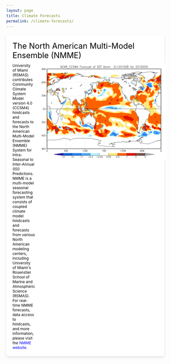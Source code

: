 ```yaml
---
layout: page
title: Climate Forecasts
permalink: /climate-forecasts/
---
```


<style>
  body {
    background: url('/assets/images/cloud.jpg') no-repeat center center fixed;
    background-size: cover;
    margin-top: 0;
    padding-top: 0;
  }
  .navbar {
    margin-bottom: 0;
    border-bottom: none;
  }
  .page-content {
    padding-top: 0; /* Remove any top padding */
  }
  .page-content h1 {
    display: none; /* Hide the large title */
  }
  .container {
    background-color: rgba(255, 255, 255, 0.8); /* Slightly transparent white background for better readability */
    padding: 20px;
    border-radius: 8px;
    max-width: 800px;
    margin: 20px auto; /* Center the container on the page */
    box-shadow: 0 4px 8px rgba(0, 0, 0, 0.1);
  }
  .nmme-container {
    background-color: rgba(255, 255, 255, 0.9); /* Slightly transparent white background */
    padding: 20px;
    border-radius: 8px;
    max-width: 1200px; /* Increase the max-width to make the container wider */
    margin: 20px auto; /* Center the container on the page */
    box-shadow: 0 4px 8px rgba(0, 0, 0, 0.1);
    display: flex;
    flex-direction: column; /* Ensure title is above text and image */
    align-items: flex-start;
  }
  .nmme-container .nmme-title {
    font-size: 25px; /* Slightly smaller font size */
    color: black;
    margin-bottom: 10px; /* Less padding between title and text/image */
    width: 100%;
  }
  .nmme-content {
    display: flex;
    align-items: flex-start;
    width: 100%;
  }
  .nmme-content img {
    width: 400px; /* Increased width */
    height: auto;
    margin-left: 20px;
  }
  .nmme-content p {
    font-size: 12px; /* Smaller font size */
    color: black;
    margin: 0;
  }
  .nmme-container a {
    color: blue;
    text-decoration: none;
  }
  .nmme-container a:hover {
    text-decoration: underline;
  }
  .content-wrapper {
    display: flex;
    align-items: flex-start;
  }
  .content-wrapper img {
    margin-right: 20px;
    width: 250px;
    height: auto;
  }
  .content-wrapper div {
    flex: 1;
  }
  .content-wrapper h1 {
    margin: 0;
    font-size: 24px;
    color: black;
  }
  .content-wrapper p {
    margin: 0;
    font-size: 14px; /* Smaller font size for all lines except the first */
    color: black;
  }
  .content-wrapper p.lightgreen a {
    color: green;
    text-decoration: none;
  }
  .content-wrapper p.lightblue a {
    color: lightblue;
    text-decoration: none;
  }
  .page-people .page-title {
    display: none; /* Hide the title on the page */
  }
  .new-container {
    background-color: rgba(255, 255, 255, 0.8); /* Slightly transparent white background for better readability */
    padding: 20px;
    border-radius: 8px;
    max-width: 800px;
    margin: 20px auto; /* Center the container on the page */
    box-shadow: 0 4px 8px rgba(0, 0, 0, 0.1);
    margin-top: 20px; /* Add space between containers */
  }
  .new-container h2 {
    font-size: 24px;
    color: black;
    margin-bottom: 10px; /* Smaller distance between title and content */
  }
  .columns {
    display: flex;
    justify-content: space-between;
    flex-wrap: wrap; /* Allow columns to wrap to the next line */
  }
  .column {
    flex: 1;
    text-align: center;
    margin: 10px; /* Add margin to space out columns */
    max-width: calc(33.333% - 20px); /* Ensure three columns per row */
  }
  .column img {
    width: 100%;
    height: auto;
    max-width: 200px;
    margin-bottom: 10px;
  }
  .column p {
    font-size: 14px; /* Adjust the font size as needed */
    color: black;
    margin: 5px 0;
  }
  .column p.name {
    font-size: 18px;
    font-style: normal;
    color: black;
  }
  .column p.navy {
    color: navy;
  }
  .column p.purple {
    color: purple;
  }
  .former-container .content-wrapper h1 {
    font-weight: bold;
  }
  .former-container .content-wrapper p {
    margin-top: 10px; /* Add margin between lines */
    font-style: normal; /* Ensure no italic style */
  }
  .former-container .content-wrapper p.contact-email {
    font-style: normal;
    margin-top: 5px;
  }
  .former-container .content-wrapper p.italic {
    font-style: italic;
  }
  .smaller-image {
    width: 150px;
    height: auto;
  }
  .webpage-button {
    display: inline-block;
    padding: 10px 20px;
    margin-top: 10px;
    background-color: lightblue;
    color: white;
    border: 2px solid white;
    border-radius: 4px;
    text-decoration: none;
    font-size: 14px;
  }
  .webpage-button:hover {
    background-color: #87CEEB; /* Darker shade of light blue */
  }
</style>

<div class="nmme-container">
  <div class="nmme-title">The North American Multi-Model Ensemble (NMME)</div>
  <div class="nmme-content">
    <div>
      <p>University of Miami (RSMAS) contributes Community Climate System Model version 4.0 (CCSM4) hindcasts and forecasts to the North American Multi-Model Ensemble (NMME) System for Intra-Seasonal to Inter-Annual (ISI) Predictions.</p>
      <p>NMME is a multi-model seasonal forecasting system that consists of coupled climate model hindcasts and forecasts from various North American modeling centers, including University of Miami's Rosenstiel School of Marine and Atmospheric Science (RSMAS).</p>
      <p>For real-time NMME forecasts, data access to hindcasts, and more information, please visit the <a href="https://www.cpc.ncep.noaa.gov/products/NMME/">NMME website</a>.</p>
    </div>
    <img src="/assets/images/nmme.jpg" alt="NMME">
  </div>
</div>
